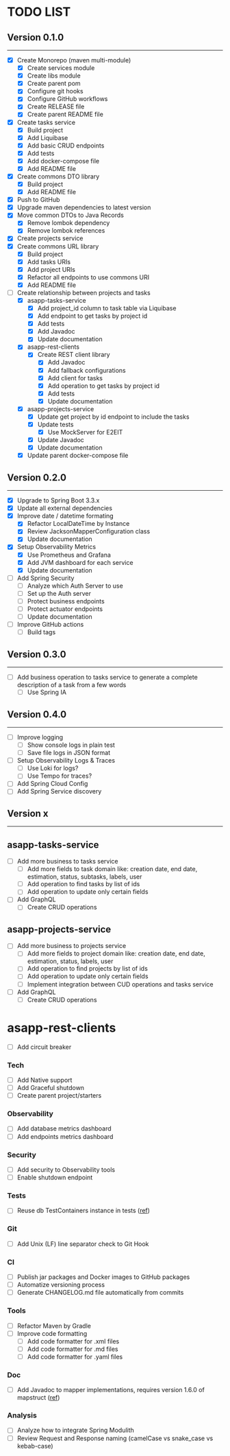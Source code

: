 # TODO LIST

## Version 0.1.0

***

* [X] Create Monorepo (maven multi-module)
    * [X] Create services module
    * [X] Create libs module
    * [X] Create parent pom
    * [X] Configure git hooks
    * [X] Configure GitHub workflows
    * [X] Create RELEASE file
    * [X] Create parent README file
* [X] Create tasks service
    * [X] Build project
    * [X] Add Liquibase
    * [X] Add basic CRUD endpoints
    * [X] Add tests
    * [X] Add docker-compose file
    * [X] Add README file
* [X] Create commons DTO library
    * [X] Build project
    * [X] Add README file
* [X] Push to GitHub
* [X] Upgrade maven dependencies to latest version
* [X] Move common DTOs to Java Records
    * [X] Remove lombok dependency
    * [X] Remove lombok references
* [X] Create projects service
* [X] Create commons URL library
    * [X] Build project
    * [X] Add tasks URIs
    * [X] Add project URIs
    * [X] Refactor all endpoints to use commons URI
    * [X] Add README file
* [ ] Create relationship between projects and tasks
    * [X] asapp-tasks-service
        * [X] Add project_id column to task table via Liquibase
        * [X] Add endpoint to get tasks by project id
        * [X] Add tests
        * [X] Add Javadoc
        * [X] Update documentation
    * [X] asapp-rest-clients
        * [X] Create REST client library
            * [X] Add Javadoc
            * [X] Add fallback configurations
            * [X] Add client for tasks
            * [X] Add operation to get tasks by project id
            * [X] Add tests
            * [X] Update documentation
    * [X] asapp-projects-service
        * [X] Update get project by id endpoint to include the tasks
        * [X] Update tests
            * [X] Use MockServer for E2EIT
        * [X] Update Javadoc
        * [X] Update documentation
    * [X] Update parent docker-compose file

## Version 0.2.0

***

* [X] Upgrade to Spring Boot 3.3.x
* [X] Update all external dependencies
* [X] Improve date / datetime formating
    * [X] Refactor LocalDateTime by Instance
    * [X] Review JacksonMapperConfiguration class
    * [X] Update documentation
* [X] Setup Observability Metrics
    * [X] Use Prometheus and Grafana
    * [X] Add JVM dashboard for each service
    * [X] Update documentation
* [ ] Add Spring Security
    * [ ] Analyze which Auth Server to use
    * [ ] Set up the Auth server
    * [ ] Protect business endpoints
    * [ ] Protect actuator endpoints
    * [ ] Update documentation
* [ ] Improve GitHub actions
    * [ ] Build tags

## Version 0.3.0

***

* [ ] Add business operation to tasks service to generate a complete description of a task from a few words
    * [ ] Use Spring IA

## Version 0.4.0

***

* [ ] Improve logging
    * [ ] Show console logs in plain test
    * [ ] Save file logs in JSON format
* [ ] Setup Observability Logs & Traces
    * [ ] Use Loki for logs?
    * [ ] Use Tempo for traces?
* [ ] Add Spring Cloud Config
* [ ] Add Spring Service discovery

## Version x

***

## asapp-tasks-service

* [ ] Add more business to tasks service
    * [ ] Add more fields to task domain like: creation date, end date, estimation, status, subtasks, labels, user
    * [ ] Add operation to find tasks by list of ids
    * [ ] Add operation to update only certain fields
* [ ] Add GraphQL
    * [ ] Create CRUD operations

## asapp-projects-service

* [ ] Add more business to projects service
    * [ ] Add more fields to project domain like: creation date, end date, estimation, status, labels, user
    * [ ] Add operation to find projects by list of ids
    * [ ] Add operation to update only certain fields
    * [ ] Implement integration between CUD operations and tasks service
* [ ] Add GraphQL
    * [ ] Create CRUD operations

# asapp-rest-clients

* [ ] Add circuit breaker

### Tech

* [ ] Add Native support
* [ ] Add Graceful shutdown
* [ ] Create parent project/starters

### Observability

* [ ] Add database metrics dashboard
* [ ] Add endpoints metrics dashboard

### Security

* [ ] Add security to Observability tools
* [ ] Enable shutdown endpoint

### Tests

* [ ] Reuse db TestContainers instance in tests ([ref](https://spring.io/blog/2023/06/23/improved-testcontainers-support-in-spring-boot-3-1))

### Git

* [ ] Add Unix (LF) line separator check to Git Hook

### CI

* [ ] Publish jar packages and Docker images to GitHub packages
* [ ] Automatize versioning process
* [ ] Generate CHANGELOG.md file automatically from commits

### Tools

* [ ] Refactor Maven by Gradle
* [ ] Improve code formatting
    * [ ] Add code formatter for .xml files
    * [ ] Add code formatter for .md files
    * [ ] Add code formatter for .yaml files

### Doc

* [ ] Add Javadoc to mapper implementations, requires version 1.6.0 of mapstruct ([ref](https://github.com/mapstruct/mapstruct/pull/3219))

### Analysis

* [ ] Analyze how to integrate Spring Modulith
* [ ] Review Request and Response naming (camelCase vs snake_case vs kebab-case)